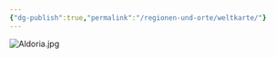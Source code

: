 ```yaml
---
{"dg-publish":true,"permalink":"/regionen-und-orte/weltkarte/"}
---
```


![Aldoria.jpg](/img/user/PNG's/Aldoria.jpg)